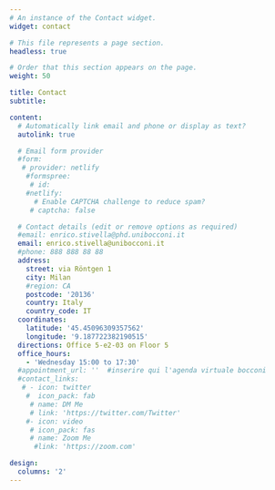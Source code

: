 ```yaml
---
# An instance of the Contact widget.
widget: contact

# This file represents a page section.
headless: true

# Order that this section appears on the page.
weight: 50

title: Contact
subtitle:

content:
  # Automatically link email and phone or display as text?
  autolink: true

  # Email form provider
  #form:
   # provider: netlify
    #formspree:
     # id:
    #netlify:
      # Enable CAPTCHA challenge to reduce spam?
     # captcha: false

  # Contact details (edit or remove options as required)
  #email: enrico.stivella@phd.unibocconi.it
  email: enrico.stivella@unibocconi.it
  #phone: 888 888 88 88
  address:
    street: via Röntgen 1
    city: Milan
    #region: CA
    postcode: '20136'
    country: Italy
    country_code: IT
  coordinates:
    latitude: '45.45096309357562'
    longitude: '9.187722382190515'
  directions: Office 5-e2-03 on Floor 5
  office_hours:
    - 'Wednesday 15:00 to 17:30'
  #appointment_url: ''  #inserire qui l'agenda virtuale bocconi
  #contact_links:
   # - icon: twitter
    #  icon_pack: fab
     # name: DM Me
     # link: 'https://twitter.com/Twitter'
    #- icon: video
     # icon_pack: fas
     # name: Zoom Me
      #link: 'https://zoom.com'

design:
  columns: '2'
---
```


